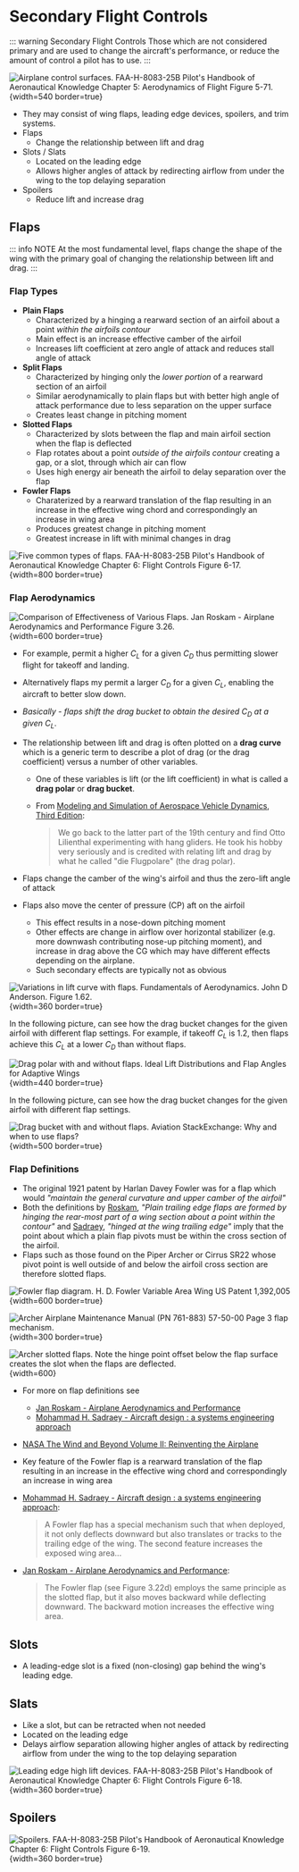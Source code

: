 # Secondary Flight Controls

::: warning Secondary Flight Controls
Those which are not considered primary and are used to change the aircraft's performance, or reduce the amount of control a pilot has to use.
:::

![Airplane control surfaces. [FAA-H-8083-25B Pilot's Handbook of Aeronautical Knowledge](https://www.faa.gov/regulations_policies/handbooks_manuals/aviation/phak) [Chapter 5: Aerodynamics of Flight](https://www.faa.gov/sites/faa.gov/files/regulations_policies/handbooks_manuals/aviation/phak/07_phak_ch5.pdf) Figure 5-71.](/img/phak/phak-figure-5-71-control-surfaces.jpg){width=540 border=true}

* They may consist of wing flaps, leading edge devices, spoilers, and trim systems.
* Flaps
  * Change the relationship between lift and drag
* Slots / Slats
  * Located on the leading edge
  * Allows higher angles of attack by redirecting airflow from under the wing to the top delaying separation
* Spoilers
  * Reduce lift and increase drag

## Flaps

::: info NOTE
At the most fundamental level, flaps change the shape of the wing with the primary goal of changing the relationship between lift and drag.
:::

### Flap Types

* **Plain Flaps**
  * Characterized by a hinging a rearward section of an airfoil about a point *within the airfoils contour*
  * Main effect is an increase effective camber of the airfoil
  * Increases lift coefficient at zero angle of attack and reduces stall angle of attack
* **Split Flaps**
  * Characterized by hinging only the *lower portion* of a rearward section of an airfoil
  * Similar aerodynamically to plain flaps but with better high angle of attack performance due to less separation on the upper surface
  * Creates least change in pitching moment
* **Slotted Flaps**
  * Characterized by slots between the flap and main airfoil section when the flap is deflected
  * Flap rotates about a point *outside of the airfoils contour* creating a gap, or a slot, through which air can flow
  * Uses high energy air beneath the airfoil to delay separation over the flap
* **Fowler Flaps**
  * Charaterized by a rearward translation of the flap resulting in an increase in the effective wing chord and correspondingly an increase in wing area
  * Produces greatest change in pitching moment
  * Greatest increase in lift with minimal changes in drag

![Five common types of flaps. [FAA-H-8083-25B Pilot's Handbook of Aeronautical Knowledge](https://www.faa.gov/regulations_policies/handbooks_manuals/aviation/phak) [Chapter 6: Flight Controls](https://www.faa.gov/sites/faa.gov/files/regulations_policies/handbooks_manuals/aviation/phak/08_phak_ch6.pdf) Figure 6-17.](/img/phak/phak-figure-6-17-common-flaps.png){width=800 border=true}

### Flap Aerodynamics

![Comparison of Effectiveness of Various Flaps. [Jan Roskam - Airplane Aerodynamics and Performance](https://search.worldcat.org/title/247558516) Figure 3.26.](/img/roskam-figure-3-26-flap-comparison.png){width=600 border=true}

* For example, permit a higher $C_{L}$ for a given $C_{D}$ thus permitting slower flight for takeoff and landing.
* Alternatively flaps my permit a larger $C_{D}$ for a given $C_{L}$, enabling the aircraft to better slow down.
* *Basically - flaps shift the drag bucket to obtain the desired $C_{D}$ at a given $C_{L}$*.
* The relationship between lift and drag is often plotted on a **drag curve** which is a generic term to describe a plot of drag (or the drag coefficient) versus a number of other variables.
  * One of these variables is lift (or the lift coefficient) in what is called a **drag polar** or **drag bucket**.
  * From [Modeling and Simulation of Aerospace Vehicle Dynamics, Third Edition](https://doi.org/10.2514/4.102509):

    > We go back to the latter part of the 19th century and find Otto Lilienthal experimenting with hang gliders. He took his hobby very seriously and is credited with relating lift and drag by what he called "die Flugpolare" (the drag polar).

* Flaps change the camber of the wing's airfoil and thus the zero-lift angle of attack
* Flaps also move the center of pressure (CP) aft on the airfoil
  * This effect results in a nose-down pitching moment
  * Other effects are change in airflow over horizontal stabilizer (e.g. more downwash contributing nose-up pitching moment), and increase in drag above the CG which may have different effects depending on the airplane.
  * Such secondary effects are typically not as obvious

![Variations in lift curve with flaps. Fundamentals of Aerodynamics. John D Anderson. Figure 1.62.](/img/anderson-figure-1-62-cl-alpha-flaps.png){width=360 border=true}

In the following picture, can see how the drag bucket changes for the given airfoil with different flap settings.
For example, if takeoff $C_{L}$ is 1.2, then flaps achieve this $C_{L}$ at a lower $C_{D}$ than without flaps.

![Drag polar with and without flaps. [Ideal Lift Distributions and Flap Angles for Adaptive Wings](https://doi.org/10.2514/1.38713)](/img/drag-polar-doi-org-10-2514-1-38713.png){width=440 border=true}

In the following picture, can see how the drag bucket changes for the given airfoil with different flap settings.

![Drag bucket with and without flaps. [Aviation StackExchange: Why and when to use flaps?](https://aviation.stackexchange.com/questions/5018/why-and-when-to-use-flaps/)](/img/drag_bucket_2.png){width=500 border=true}

### Flap Definitions

* The original 1921 patent by Harlan Davey Fowler was for a flap which would *"maintain the general curvature and upper camber of the airfoil"*
* Both the definitions by [Roskam](https://search.worldcat.org/title/247558516), *"Plain trailing edge flaps are formed by hinging the rear-most part of a wing section about a point within the contour"* and [Sadraey](https://search.worldcat.org/title/780415812), *"hinged at the wing trailing edge"* imply that the point about which a plain flap pivots must be within the cross section of the airfoil.
* Flaps such as those found on the Piper Archer or Cirrus SR22 whose pivot point is well outside of and below the airfoil cross section are therefore slotted flaps.

![Fowler flap diagram. [H. D. Fowler Variable Area Wing US Patent 1,392,005](https://patents.google.com/patent/US1392005A/en)](/img/fowler-flap-1921-patent.png){width=600 border=true}

![Archer Airplane Maintenance Manual (PN 761-883) 57-50-00 Page 3 flap mechanism.](/img/archer-amm/archer-amm-57-50-00-page-3-flap-mechanism.png){width=300 border=true}

![Archer slotted flaps. Note the hinge point offset below the flap surface creates the slot when the flaps are deflected.](/img/archer/archer-flaps.jpeg){width=600}

* For more on flap definitions see
  * [Jan Roskam - Airplane Aerodynamics and Performance](https://search.worldcat.org/title/247558516)
  * [Mohammad H. Sadraey - Aircraft design : a systems engineering approach](https://search.worldcat.org/title/780415812)
* [NASA The Wind and Beyond Volume II: Reinventing the Airplane](https://www.nasa.gov/wp-content/uploads/2023/04/sp-4409-vol2.pdf?emrc=177b1a)

* Key feature of the Fowler flap is a rearward translation of the flap resulting in an increase in the effective wing chord and correspondingly an increase in wing area
* [Mohammad H. Sadraey - Aircraft design : a systems engineering approach](https://search.worldcat.org/title/780415812):

  > A Fowler flap has a special mechanism such that when deployed, it not only deflects downward but also translates or tracks to the trailing edge of the wing. The second feature increases the exposed wing area...

* [Jan Roskam - Airplane Aerodynamics and Performance](https://search.worldcat.org/title/247558516):

  > The Fowler flap (see Figure 3.22d) employs the same principle as the slotted flap, but it also moves backward while deflecting downward. The backward motion increases the effective wing area.

## Slots

* A leading-edge slot is a fixed (non-closing) gap behind the wing's leading edge.

## Slats

* Like a slot, but can be retracted when not needed
* Located on the leading edge
* Delays airflow separation allowing higher angles of attack by redirecting airflow from under the wing to the top delaying separation

![Leading edge high lift devices. [FAA-H-8083-25B Pilot's Handbook of Aeronautical Knowledge](https://www.faa.gov/regulations_policies/handbooks_manuals/aviation/phak) [Chapter 6: Flight Controls](https://www.faa.gov/sites/faa.gov/files/regulations_policies/handbooks_manuals/aviation/phak/08_phak_ch6.pdf) Figure 6-18.](/img/phak/phak-figure-6-18-leading-edge-high-lift-devices.png){width=360 border=true}

## Spoilers

![Spoilers. [FAA-H-8083-25B Pilot's Handbook of Aeronautical Knowledge](https://www.faa.gov/regulations_policies/handbooks_manuals/aviation/phak) [Chapter 6: Flight Controls](https://www.faa.gov/sites/faa.gov/files/regulations_policies/handbooks_manuals/aviation/phak/08_phak_ch6.pdf) Figure 6-19.](/img/phak/phak-figure-6-19-spoilers.jpg){width=360 border=true}

